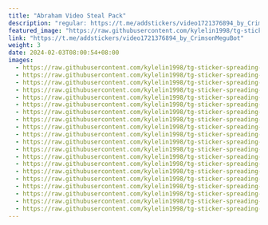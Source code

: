 ```yaml
---
title: "Abraham Video Steal Pack"
description: "regular: https://t.me/addstickers/video1721376894_by_CrimsonMeguBot"
featured_image: "https://raw.githubusercontent.com/kylelin1998/tg-sticker-spreading-worldwide-images/main/img/05767b68-1fd7-4afc-b22f-e8c2e764dc12.jpg"
link: "https://t.me/addstickers/video1721376894_by_CrimsonMeguBot"
weight: 3
date: 2024-02-03T08:00:54+08:00
images:
  - https://raw.githubusercontent.com/kylelin1998/tg-sticker-spreading-worldwide-images/main/img/05767b68-1fd7-4afc-b22f-e8c2e764dc12.jpg
  - https://raw.githubusercontent.com/kylelin1998/tg-sticker-spreading-worldwide-images/main/img/90d884af-6fc7-423c-84be-33ed7ad4fad0.jpg
  - https://raw.githubusercontent.com/kylelin1998/tg-sticker-spreading-worldwide-images/main/img/42776330-b06f-4ab5-b2a5-f27892be8cf2.jpg
  - https://raw.githubusercontent.com/kylelin1998/tg-sticker-spreading-worldwide-images/main/img/0cf9cbdf-085a-4006-a39f-8b2fe8225bdf.jpg
  - https://raw.githubusercontent.com/kylelin1998/tg-sticker-spreading-worldwide-images/main/img/8833146a-e92b-4acc-b611-988b61ca9257.jpg
  - https://raw.githubusercontent.com/kylelin1998/tg-sticker-spreading-worldwide-images/main/img/4583e3b0-fef2-4738-aed4-a8306f79aa1e.jpg
  - https://raw.githubusercontent.com/kylelin1998/tg-sticker-spreading-worldwide-images/main/img/ce883862-2ca2-4708-9d1c-a7ff605ce176.jpg
  - https://raw.githubusercontent.com/kylelin1998/tg-sticker-spreading-worldwide-images/main/img/d2b2151d-b13f-4f29-8d23-6a68f9fd014e.jpg
  - https://raw.githubusercontent.com/kylelin1998/tg-sticker-spreading-worldwide-images/main/img/5b20749c-0ed9-4d37-a7db-621e649e0c3e.jpg
  - https://raw.githubusercontent.com/kylelin1998/tg-sticker-spreading-worldwide-images/main/img/f4b2b950-2c38-4ef4-a5a2-2d62445a074d.jpg
  - https://raw.githubusercontent.com/kylelin1998/tg-sticker-spreading-worldwide-images/main/img/d2137d2b-e851-40db-b17b-887771e3e249.jpg
  - https://raw.githubusercontent.com/kylelin1998/tg-sticker-spreading-worldwide-images/main/img/6235c113-637b-46ae-9d92-efd6ed589d23.jpg
  - https://raw.githubusercontent.com/kylelin1998/tg-sticker-spreading-worldwide-images/main/img/f5628c56-0431-459c-af13-24fffa2e0274.jpg
  - https://raw.githubusercontent.com/kylelin1998/tg-sticker-spreading-worldwide-images/main/img/40d98aef-9b9b-4d8a-a03e-66d57933eab9.jpg
  - https://raw.githubusercontent.com/kylelin1998/tg-sticker-spreading-worldwide-images/main/img/fee694dc-2014-4566-872e-cbb579805c47.jpg
  - https://raw.githubusercontent.com/kylelin1998/tg-sticker-spreading-worldwide-images/main/img/13affeaf-b4ca-4d10-81a5-3eee1162a8c2.jpg
  - https://raw.githubusercontent.com/kylelin1998/tg-sticker-spreading-worldwide-images/main/img/699ed054-5ef7-4160-8172-3ac0ada91040.jpg
  - https://raw.githubusercontent.com/kylelin1998/tg-sticker-spreading-worldwide-images/main/img/664bc843-31a2-484e-8288-4b43fb95fad7.jpg
  - https://raw.githubusercontent.com/kylelin1998/tg-sticker-spreading-worldwide-images/main/img/c4c2ea5e-21a2-45a0-a3ae-62bb06151292.jpg
  - https://raw.githubusercontent.com/kylelin1998/tg-sticker-spreading-worldwide-images/main/img/a28fdf51-0d3b-46e7-b2b1-cb48af26ed88.jpg
---
```

